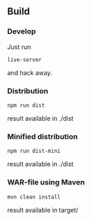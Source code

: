 Build
-----
### Develop
Just run
    
    live-server

and hack away.

### Distribution

    npm run dist
    
result available in ./dist
    
### Minified distribution

    npm run dist-mini
    
result available in ./dist

### WAR-file using Maven

    mvn clean install
    
result available in target/
    
